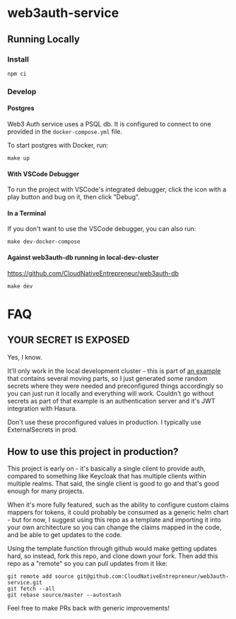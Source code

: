 # web3auth-service

## Running Locally

### Install

```
npm ci
```

### Develop

#### Postgres

Web3 Auth service uses a PSQL db. It is configured to connect to one provided in the `docker-compose.yml` file.

To start postgres with Docker, run:

```
make up
```

#### With VSCode Debugger

To run the project with VSCode's integrated debugger, click the icon with a play button and bug on it, then click "Debug".

#### In a Terminal

If you don't want to use the VSCode debugger, you can also run:

```
make dev-docker-compose
```

#### Against web3auth-db running in local-dev-cluster

https://github.com/CloudNativeEntrepreneur/web3auth-db

```
make dev
```

# FAQ

## YOUR SECRET IS EXPOSED

Yes, I know.

It'll only work in the local development cluster - this is part of [an example](https://github.com/CloudNativeEntrepreneur/web3auth-meta) that contains several moving parts, so I just generated some random secrets where they were needed and preconfigured things accordingly so you can just run it locally and everything will work. Couldn't go without secrets as part of that example is an authentication server and it's JWT integration with Hasura.

Don't use these proconfigured values in production. I typically use ExternalSecrets in prod.

## How to use this project in production?

This project is early on - it's basically a single client to provide auth, compared to something like Keycloak that has multiple clients within multiple realms. That said, the single client is good to go and that's good enough for many projects.

When it's more fully featured, such as the ability to configure custom claims mappers for tokens, it could probably be consumed as a generic helm chart - but for now, I suggest using this repo as a template and importing it into your own architecture so you can change the claims mapped in the code, and be able to get updates to the code.

Using the template function through github would make getting updates hard, so instead, fork this repo, and clone down your fork. Then add this repo as a "remote" so you can pull updates from it like:

```
git remote add source git@github.com:CloudNativeEntrepreneur/web3auth-service.git
git fetch --all
git rebase source/master --autostash
```

Feel free to make PRs back with generic improvements!

